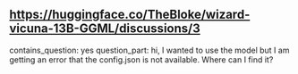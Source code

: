 ## https://huggingface.co/TheBloke/wizard-vicuna-13B-GGML/discussions/3

contains_question: yes
question_part: hi, I wanted to use the model but I am getting an error that the config.json is not available. Where can I find it?